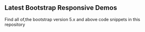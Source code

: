 ## Latest Bootstrap Responsive Demos
Find all of,the bootstrap version 5.x and above code snippets in this repository
